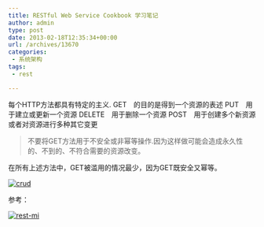 ```yaml
---
title: RESTful Web Service Cookbook 学习笔记
author: admin
type: post
date: 2013-02-18T12:35:34+00:00
url: /archives/13670
categories:
 - 系统架构
tags:
 - rest

---
```

每个HTTP方法都具有特定的主义.
GET　的目的是得到一个资源的表述
PUT　用于建立或更新一个资源
DELETE　用于删除一个资源
POST　用于创建多个新资源或者对资源进行多种其它变更

> 不要将GET方法用于不安全或非幂等操作.因为这样做可能会造成永久性的、不到的、不符合需要的资源改变。

在所有上述方法中，GET被滥用的情况最少，因为GET既安全又幂等。

[![crud](https://blogstatic.haohtml.com//uploads/2023/09/crud.png)][1]

参考：

[![rest-mi](https://blogstatic.haohtml.com//uploads/2023/09/rest-mi-20230904211219008.png)][2]

[1]: http://blog.haohtml.com/wp-content/uploads/2013/02/crud.png
[2]: http://blog.haohtml.com/wp-content/uploads/2013/02/rest-mi.png